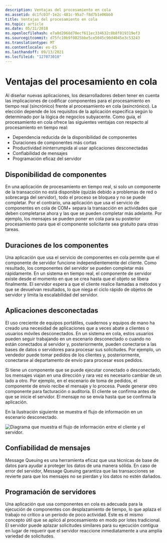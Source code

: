 ```yaml
---
description: Ventajas del procesamiento en cola
ms.assetid: dc1fc03f-1e2c-481c-95a7-f8d7b1e06bb0
title: Ventajas del procesamiento en cola
ms.topic: article
ms.date: 05/31/2018
ms.openlocfilehash: e7a0d2068d70ecf611ec334632c8b8f819319ef3
ms.sourcegitcommit: d75fc10b9f0825bbe5ce5045c90d4045e3c53243
ms.translationtype: MT
ms.contentlocale: es-ES
ms.lasthandoff: 09/13/2021
ms.locfileid: "127073010"
---
```

# <a name="benefits-of-queued-processing"></a>Ventajas del procesamiento en cola

Al diseñar nuevas aplicaciones, los desarrolladores deben tener en cuenta las implicaciones de codificar componentes para el procesamiento en tiempo real (sincrónico) frente al procesamiento en cola (asincrónico). La elección depende de los requisitos de la aplicación específica según lo determinado por la lógica de negocios subyacente. Como guía, el procesamiento en cola ofrece las siguientes ventajas con respecto al procesamiento en tiempo real:

-   Dependencia reducida de la disponibilidad de componentes
-   Duraciones de componentes más cortas
-   Productividad ininterrumpida al usar aplicaciones desconectadas
-   Confiabilidad de mensajes
-   Programación eficaz del servidor

## <a name="component-availability"></a>Disponibilidad de componentes

En una aplicación de procesamiento en tiempo real, si solo un componente de la transacción no está disponible (quizás debido a problemas de red o sobrecarga del servidor), todo el proceso se bloquea y no se puede completar. Por el contrario, una aplicación que usa el servicio de componentes en cola de COM+ separa la transacción en actividades que deben completarse ahora y las que se pueden completar más adelante. Por ejemplo, los mensajes se pueden poner en cola para su posterior procesamiento para que el componente solicitante sea gratuito para otras tareas.

## <a name="component-lifetimes"></a>Duraciones de los componentes

Una aplicación que usa el servicio de componentes en cola permite que el componente de servidor funcione independientemente del cliente. Como resultado, los componentes del servidor se pueden completar más rápidamente. En un sistema en tiempo real, el componente de servidor existe desde el momento en que se crea hasta que el objeto se libera finalmente. El servidor espera a que el cliente realice llamadas a métodos y que se devuelvan resultados, lo que niega el ciclo rápido de objetos de servidor y limita la escalabilidad del servidor.

## <a name="disconnected-applications"></a>Aplicaciones desconectadas

El uso creciente de equipos portátiles, cuadernos y equipos de mano ha creado una necesidad de aplicaciones que a veces abate a clientes o usuarios móviles desconectados. En un sistema en cola, estos usuarios pueden seguir trabajando en un escenario desconectado o cuando no están conectados al servidor y, posteriormente, pueden conectarse a las bases de datos o servidores para procesar sus solicitudes. Por ejemplo, un vendedor puede tomar pedidos de los clientes y, posteriormente, conectarse al departamento de envío para procesar esos pedidos.

Si tiene un componente que se puede ejecutar conectado o desconectado, los mensajes viajan en una dirección y rara vez es necesario cambiar de un lado a otro. Por ejemplo, en el escenario de toma de pedidos, el componente de envío recibe el mensaje y lo procesa. Puede generar otro componente para facturación o auditoría. El cliente se confirma antes de que se inicie el servidor. El mensaje no se envía hasta que se confirma la aplicación.

En la ilustración siguiente se muestra el flujo de información en un escenario desconectado.

![Diagrama que muestra el flujo de información entre el cliente y el servidor.](images/b1818188-0294-4bd8-8bbe-9fe8eea9e09a.png)

## <a name="message-reliability"></a>Confiabilidad de mensajes

Message Queuing es una herramienta eficaz que usa técnicas de base de datos para ayudar a proteger los datos de una manera sólida. En caso de error del servidor, Message Queuing garantiza que las transacciones se revierte para que los mensajes no se pierdan y los datos no estén dañados.

## <a name="server-scheduling"></a>Programación de servidores

Una aplicación que usa componentes en cola es adecuada para la ejecución de componentes con desplazamiento de tiempo, lo que aplaza el trabajo no crítico a un período de poco actividad. Este es el mismo concepto útil que se aplicó al procesamiento en modo por lotes tradicional. El servidor puede aplazar solicitudes similares para su ejecución contigua en lugar de requerir que el servidor reaccione inmediatamente a una amplia variedad de solicitudes.

 

 




